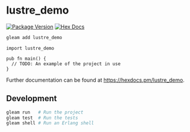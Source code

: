 # lustre_demo

[![Package Version](https://img.shields.io/hexpm/v/lustre_demo)](https://hex.pm/packages/lustre_demo)
[![Hex Docs](https://img.shields.io/badge/hex-docs-ffaff3)](https://hexdocs.pm/lustre_demo/)

```sh
gleam add lustre_demo
```
```gleam
import lustre_demo

pub fn main() {
  // TODO: An example of the project in use
}
```

Further documentation can be found at <https://hexdocs.pm/lustre_demo>.

## Development

```sh
gleam run   # Run the project
gleam test  # Run the tests
gleam shell # Run an Erlang shell
```
